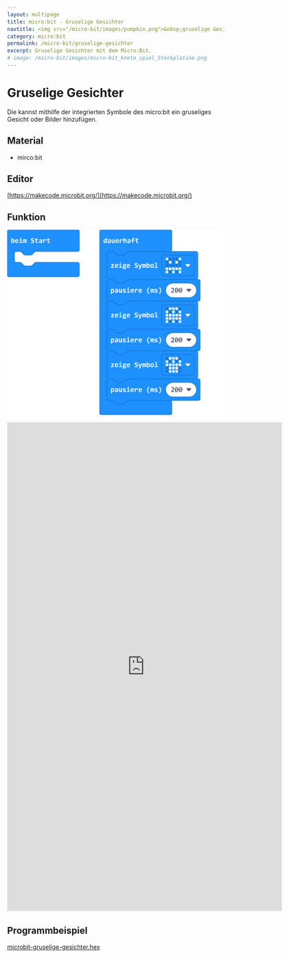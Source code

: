```yaml
---
layout: multipage
title: micro:bit - Gruselige Gesichter
navtitle: <img src="/micro-bit/images/pumpkin.png">&nbsp;gruselige Gesichter&nbsp;<img src="/micro-bit/images/vcp-meet.png" title="Dieses Angebot kann auch über VCP-Meet genutzt werden.">
category: micro:bit
permalink: /micro-bit/gruselige-gesichter
excerpt: Gruselige Gesichter mit dem Micro:Bit.
# image: /micro-bit/images/micro-bit_knete_spiel_Steckplatine.png
---
```


# Gruselige Gesichter

Die kannst mithilfe der integrierten Symbole des micro:bit ein gruseliges Gesicht oder Bilder hinzufügen.

## Material

+ mirco:bit

## Editor


[https://makecode.microbit.org/](https://makecode.microbit.org/)

## Funktion

![microbit-Screenshot-gruselige-gesichter](images/microbit-Screenshot-gruselige-gesichter.png)

<div class="hidden-print">
<iframe src="https://player.vimeo.com/video/471694496" width="640" height="1138" frameborder="0" allow="autoplay; fullscreen" allowfullscreen></iframe>
</div>


## Programmbeispiel
[microbit-gruselige-gesichter.hex](appendix/microbit-gruselige-gesichter.hex)
